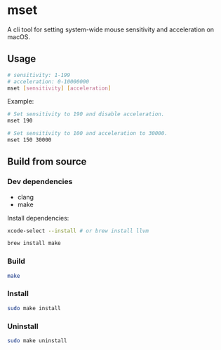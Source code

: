 # mset

A cli tool for setting system-wide mouse sensitivity and acceleration on macOS.

## Usage

```bash
# sensitivity: 1-199
# acceleration: 0-10000000
mset [sensitivity] [acceleration]
```

Example:

```bash
# Set sensitivity to 190 and disable acceleration.
mset 190

# Set sensitivity to 100 and acceleration to 30000.
mset 150 30000
```

## Build from source

### Dev dependencies

- clang
- make

Install dependencies:

```bash
xcode-select --install # or brew install llvm

brew install make
```

### Build

```bash
make
```

### Install

```bash
sudo make install
```

### Uninstall

```bash
sudo make uninstall
```

